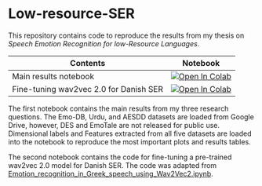 # Low-resource-SER

This repository contains code to reproduce the results from my thesis on _Speech Emotion Recognition for low-Resource Languages_.

| Contents                                     | Notebook                                                                                                                                                                                                            |
|------------------------------------------|---------------------------------------------------------------------------------------------------------------------------------------------------------------------------------------------------------------------|
| Main results notebook | [![Open In Colab](https://colab.research.google.com/assets/colab-badge.svg)](https://colab.research.google.com/drive/18DiGSut_kUQjf5N97L0oElmXZ-ag0lAG?usp=sharing) |
| Fine-tuning wav2vec 2.0 for Danish SER | [![Open In Colab](https://colab.research.google.com/assets/colab-badge.svg)](https://colab.research.google.com/drive/18DiGSut_kUQjf5N97L0oElmXZ-ag0lAG?usp=sharing)   |

The first notebook contains the main results from my three research questions. The Emo-DB, Urdu, and AESDD datasets are loaded from Google Drive, however, DES and EmoTale are not released for public use. Dimensional labels and Features extracted from all five datasets are loaded into the notebook to reproduce the most important plots and results tables. 

The second notebook contains the code for fine-tuning a pre-trained wav2vec 2.0 model for Danish SER. The code was adapted from [Emotion_recognition_in_Greek_speech_using_Wav2Vec2.ipynb](https://github.com/m3hrdadfi/soxan/blob/main/notebooks/Emotion_recognition_in_Greek_speech_using_Wav2Vec2.ipynb).

